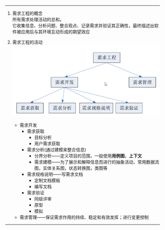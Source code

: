 ***
1. 需求工程的概念   
   所有需求处理活动的总和。  
   它收集信息、分析问题、整合观点、记录需求并验证其正确性，最终描述出软件被应⽤后与其环境互动形成的期望效应

2. 需求工程的活动   
   ![alt 属性文本](P/img.png)
    * 需求开发
        * 需求获取
            * 目标分析
            * 用户需求获取
        * 需求分析(通过建模来整合信息)
            * 分界分析——定义项目的范围，一般使用**用例图**，**上下文**
            * 需求建模——为了展示和解释信息而进行的抽象活动，常用数据流图，实体关系图，状态转换图，类图等
        * 需求规格说明——写需求文档
            * 定制文档模板
            * 编写文档
        * 需求验证
            * 同级评审
            * 原型
            * 模拟
    * 需求管理——保证需求作⽤的持续、稳定和有效发挥；进⾏变更控制

***